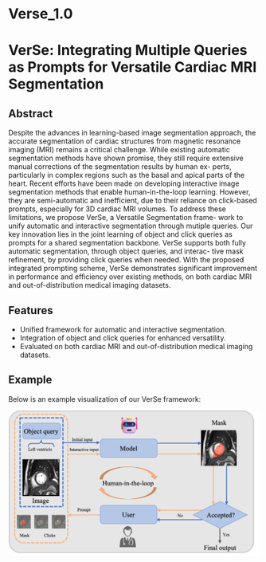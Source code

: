 # Verse_1.0

# VerSe: Integrating Multiple Queries as Prompts for Versatile Cardiac MRI Segmentation

## Abstract
Despite the advances in learning-based image segmentation
approach, the accurate segmentation of cardiac structures from magnetic
resonance imaging (MRI) remains a critical challenge. While existing
automatic segmentation methods have shown promise, they still require
extensive manual corrections of the segmentation results by human ex-
perts, particularly in complex regions such as the basal and apical parts
of the heart. Recent efforts have been made on developing interactive
image segmentation methods that enable human-in-the-loop learning.
However, they are semi-automatic and inefficient, due to their reliance on
click-based prompts, especially for 3D cardiac MRI volumes. To address
these limitations, we propose VerSe, a Versatile Segmentation frame-
work to unify automatic and interactive segmentation through mutiple
queries. Our key innovation lies in the joint learning of object and click
queries as prompts for a shared segmentation backbone. VerSe supports
both fully automatic segmentation, through object queries, and interac-
tive mask refinement, by providing click queries when needed. With the
proposed integrated prompting scheme, VerSe demonstrates significant
improvement in performance and efficiency over existing methods, on
both cardiac MRI and out-of-distribution medical imaging datasets.

## Features
- Unified framework for automatic and interactive segmentation.
- Integration of object and click queries for enhanced versatility.
- Evaluated on both cardiac MRI and out-of-distribution medical imaging datasets.

## Example
Below is an example visualization of our VerSe framework:

![VerSe Framework](figure1.png)
